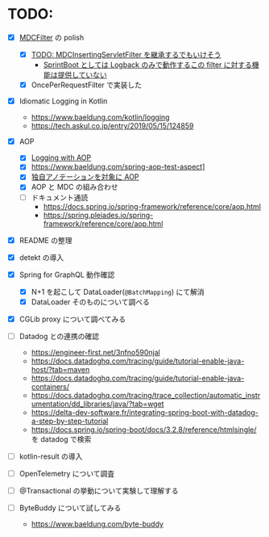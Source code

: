 # TODO:

- [x] [MDCFilter](src/main/kotlin/kiyotakeshi/com/example/playground/log/mdc/MDCFilter.kt) の polish
  - [x] [TODO: MDCInsertingServletFilter を継承するでもいけそう](https://logback.qos.ch/manual/mdc.html#mis)
    - [SprintBoot としては Logback のみで動作するこの filter に対する機能は提供していない](https://github.com/spring-projects/spring-boot/issues/7927#issuecomment-277008322)
  - [x] OncePerRequestFilter で実装した

- [x] Idiomatic Logging in Kotlin
  - https://www.baeldung.com/kotlin/logging
  - https://tech.askul.co.jp/entry/2019/05/15/124859

- [x] AOP
  - [x] [Logging with AOP](https://www.baeldung.com/spring-aspect-oriented-programming-logging) 
  - [x] https://www.baeldung.com/spring-aop-test-aspect]
  - [x] [独自アノテーションを対象に AOP](https://tech.excite.co.jp/entry/2023/12/06/100456)
  - [x] AOP と MDC の組み合わせ
  - [ ] ドキュメント通読
    - https://docs.spring.io/spring-framework/reference/core/aop.html
    - https://spring.pleiades.io/spring-framework/reference/core/aop.html

- [x] README の整理

- [x] detekt の導入

- [x] Spring for GraphQL 動作確認
  - [x] N+1 を起こして DataLoader(`@BatchMapping`) にて解消
  - [x] DataLoader そのものについて調べる

- [x] CGLib proxy について調べてみる

- [ ] Datadog との連携の確認
  - https://engineer-first.net/3nfno590njal
  - https://docs.datadoghq.com/tracing/guide/tutorial-enable-java-host/?tab=maven
  - https://docs.datadoghq.com/tracing/guide/tutorial-enable-java-containers/
  - https://docs.datadoghq.com/tracing/trace_collection/automatic_instrumentation/dd_libraries/java/?tab=wget
  - https://delta-dev-software.fr/integrating-spring-boot-with-datadog-a-step-by-step-tutorial
  - https://docs.spring.io/spring-boot/docs/3.2.8/reference/htmlsingle/ を datadog で検索

- [ ] kotlin-result の導入

- [ ] OpenTelemetry について調査

- [ ] @Transactional の挙動について実験して理解する

- [ ] ByteBuddy について試してみる
    - https://www.baeldung.com/byte-buddy

